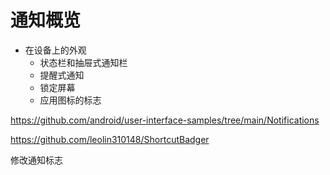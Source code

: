 # 通知概览

+ 在设备上的外观
  + 状态栏和抽屉式通知栏
  + 提醒式通知
  + 锁定屏幕
  + 应用图标的标志



https://github.com/android/user-interface-samples/tree/main/Notifications

https://github.com/leolin310148/ShortcutBadger

修改通知标志